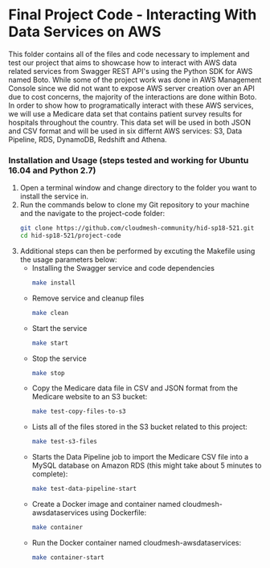 # Final Project Code - Interacting With Data Services on AWS
This folder contains all of the files and code necessary to implement and test our project that aims to showcase how to interact with AWS data related services from Swagger REST API's using the Python SDK for AWS named Boto. While some of the project work was done in AWS Management Console since we did not want to expose AWS server creation over an API due to cost concerns, the majority of the interactions are done within Boto. In order to show how to programatically interact with these AWS services, we will use a Medicare data set that contains patient survey results for hospitals throughout the country. This data set will be used in both JSON and CSV format and will be used in six differnt AWS services: S3, Data Pipeline, RDS, DynamoDB, Redshift and Athena. 

### Installation and Usage (steps tested and working for Ubuntu 16.04 and Python 2.7)
1. Open a terminal window and change directory to the folder you want to install the service in.
2. Run the commands below to clone my Git repository to your machine and the navigate to the project-code folder: 
    ```sh
    git clone https://github.com/cloudmesh-community/hid-sp18-521.git
    cd hid-sp18-521/project-code
    ```
3. Additional steps can then be performed by excuting the Makefile using the usage parameters below:
    -  Installing the Swagger service and code dependencies
        ```sh
        make install
        ```
    -  Remove service and cleanup files
        ```sh
        make clean
        ```
    -  Start the service
        ```sh
        make start
        ```
    -  Stop the service
        ```sh
        make stop
        ```
    -  Copy the Medicare data file in CSV and JSON format from the Medicare website to an S3 bucket:
        ```sh
        make test-copy-files-to-s3
        ```
    -  Lists all of the files stored in the S3 bucket related to this project:
        ```sh
        make test-s3-files
        ```
    -  Starts the Data Pipeline job to import the Medicare CSV file into a MySQL database on Amazon RDS (this might take about 5 minutes to complete):
        ```sh
        make test-data-pipeline-start
        ```
    -  Create a Docker image and container named cloudmesh-awsdataservices using Dockerfile:
        ```sh
        make container
        ```
    -  Run the Docker container named cloudmesh-awsdataservices:
        ```sh
        make container-start
        ```

